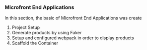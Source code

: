 ### Microfront End Applications

In this section, the basic of Microfront End Applications was create

1. Project Setup
2. Generate products by using Faker
3. Setup and configured webpack in order to display products
4. Scaffold the Container 

